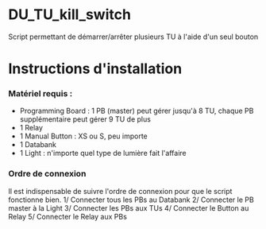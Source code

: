 # DU_TU_kill_switch
Script permettant de démarrer/arrêter plusieurs TU à l'aide d'un seul bouton
# Instructions d'installation
### Matériel requis :
- Programming Board : 1 PB (master) peut gérer jusqu'à 8 TU, chaque PB supplémentaire peut gérer 9 TU de plus
- 1 Relay
- 1 Manual Button : XS ou S, peu importe
- 1 Databank
- 1 Light : n'importe quel type de lumière fait l'affaire
### Ordre de connexion
Il est indispensable de suivre l'ordre de connexion pour que le script fonctionne bien.
1/ Connecter tous les PBs au Databank
2/ Connecter le PB master à la Light
3/ Connecter les PBs aux TUs
4/ Connecter le Button au Relay
5/ Connecter le Relay aux PBs
